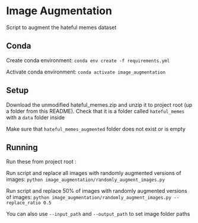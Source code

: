 # Image Augmentation

Script to augment the hateful memes dataset

## Conda

Create conda environment: `conda env create -f requirements.yml`

Activate conda environment: `conda activate image_augmentation`

## Setup

Download the unmodified hateful_memes.zip and unzip it to project root (up a folder from this README).  Check that it is a folder called `hateful_memes` with a `data` folder inside

Make sure that `hateful_memes_augmented` folder does not exist or is empty

## Running

Run these from project root :

Run script and replace all images with randomly augmented versions of images: `python image_augmentation/randomly_augment_images.py`

Run script and replace 50% of images with randomly augmented versions of images: `python image_augmentation/randomly_augment_images.py --replace_ratio 0.5`

You can also use `--input_path` and `--output_path` to set image folder paths
